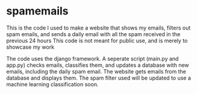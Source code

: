 # spamemails

This is the code I used to make a website that shows my emails, filters out spam emails, and sends a daily email with all the spam received in the previous 24 hours
This code is not meant for public use, and is merely to showcase my work

The code uses the django framework. A seperate script (main.py and app.py) checks emails, classifies them, and updates a database with new emails, including the daily spam email. The website gets emails from the database and displays them.
The spam filter used will be updated to use a machine learning classification soon.

